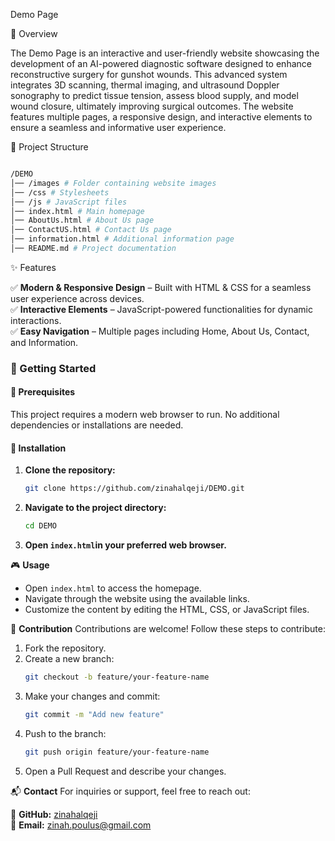 Demo Page

🌟 Overview

The Demo Page is an interactive and user-friendly website showcasing the development of an AI-powered diagnostic software designed to enhance reconstructive surgery for gunshot wounds. This advanced system integrates 3D scanning, thermal imaging, and ultrasound Doppler sonography to predict tissue tension, assess blood supply, and model wound closure, ultimately improving surgical outcomes. The website features multiple pages, a responsive design, and interactive elements to ensure a seamless and informative user experience.

📂 Project Structure

```bash

/DEMO
│── /images # Folder containing website images
│── /css # Stylesheets
│── /js # JavaScript files
│── index.html # Main homepage
│── AboutUs.html # About Us page
│── ContactUS.html # Contact Us page
│── information.html # Additional information page
│── README.md # Project documentation
```

✨ Features

✅ **Modern & Responsive Design** – Built with HTML & CSS for a seamless user experience across devices.  
✅ **Interactive Elements** – JavaScript-powered functionalities for dynamic interactions.  
✅ **Easy Navigation** – Multiple pages including Home, About Us, Contact, and Information.

### 🚀 Getting Started

#### 🔷 **Prerequisites**

This project requires a modern web browser to run. No additional dependencies or installations are needed.

#### 🔷 **Installation**

1. **Clone the repository:**

   ```bash
   git clone https://github.com/zinahalqeji/DEMO.git
   ```

2. **Navigate to the project directory:**
   ```bash
   cd DEMO
   ```
3. **Open `index.html`in your preferred web browser.**

🎮 **Usage**

- Open `index.html` to access the homepage.
- Navigate through the website using the available links.
- Customize the content by editing the HTML, CSS, or JavaScript files.

🤝 **Contribution**
Contributions are welcome! Follow these steps to contribute:

1. Fork the repository.
2. Create a new branch:
   ```bash
   git checkout -b feature/your-feature-name
   ```
3. Make your changes and commit:
   ```bash
   git commit -m "Add new feature"
   ```
4. Push to the branch:
   ```bash
   git push origin feature/your-feature-name
   ```
5. Open a Pull Request and describe your changes.

📬 **Contact**
For inquiries or support, feel free to reach out:

🔗 **GitHub:** [zinahalqeji](https://github.com/zinahalqeji)  
📧 **Email:** zinah.poulus@gmail.com
